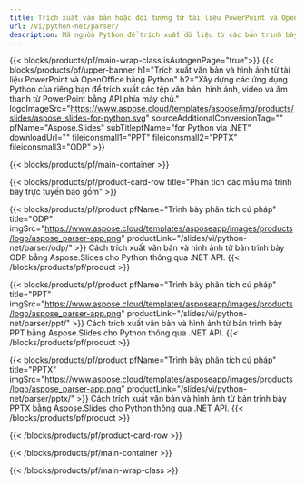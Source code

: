 ```yaml
---
title: Trích xuất văn bản hoặc đối tượng từ tài liệu PowerPoint và OpenOffice bằng Python
url: /vi/python-net/parser/
description: Mã nguồn Python để trích xuất dữ liệu từ các bản trình bày PowerPoint và OpenOffice.
---
```


{{< blocks/products/pf/main-wrap-class isAutogenPage="true">}}
{{< blocks/products/pf/upper-banner h1="Trích xuất văn bản và hình ảnh từ tài liệu PowerPoint và OpenOffice bằng Python" h2="Xây dựng các ứng dụng Python của riêng bạn để trích xuất các tệp văn bản, hình ảnh, video và âm thanh từ PowerPoint bằng API phía máy chủ." logoImageSrc="https://www.aspose.cloud/templates/aspose/img/products/slides/aspose_slides-for-python.svg" sourceAdditionalConversionTag="" pfName="Aspose.Slides" subTitlepfName="for Python via .NET" downloadUrl="" fileiconsmall1="PPT" fileiconsmall2="PPTX" fileiconsmall3="ODP" >}}

{{< blocks/products/pf/main-container >}}

{{< blocks/products/pf/product-card-row title="Phân tích các mẫu mã trình bày trực tuyến bao gồm" >}}

{{< blocks/products/pf/product pfName="Trình bày phân tích cú pháp" title="ODP" imgSrc="https://www.aspose.cloud/templates/asposeapp/images/products/logo/aspose_parser-app.png" productLink="/slides/vi/python-net/parser/odp/" >}}
Cách trích xuất văn bản và hình ảnh từ bản trình bày ODP bằng Aspose.Slides cho Python thông qua .NET API.
{{< /blocks/products/pf/product >}}

{{< blocks/products/pf/product pfName="Trình bày phân tích cú pháp" title="PPT" imgSrc="https://www.aspose.cloud/templates/asposeapp/images/products/logo/aspose_parser-app.png" productLink="/slides/vi/python-net/parser/ppt/" >}}
Cách trích xuất văn bản và hình ảnh từ bản trình bày PPT bằng Aspose.Slides cho Python thông qua .NET API.
{{< /blocks/products/pf/product >}}

{{< blocks/products/pf/product pfName="Trình bày phân tích cú pháp" title="PPTX" imgSrc="https://www.aspose.cloud/templates/asposeapp/images/products/logo/aspose_parser-app.png" productLink="/slides/vi/python-net/parser/pptx/" >}}
Cách trích xuất văn bản và hình ảnh từ bản trình bày PPTX bằng Aspose.Slides cho Python thông qua .NET API.
{{< /blocks/products/pf/product >}}



{{< /blocks/products/pf/product-card-row >}}

{{< /blocks/products/pf/main-container >}}
    
{{< /blocks/products/pf/main-wrap-class >}}